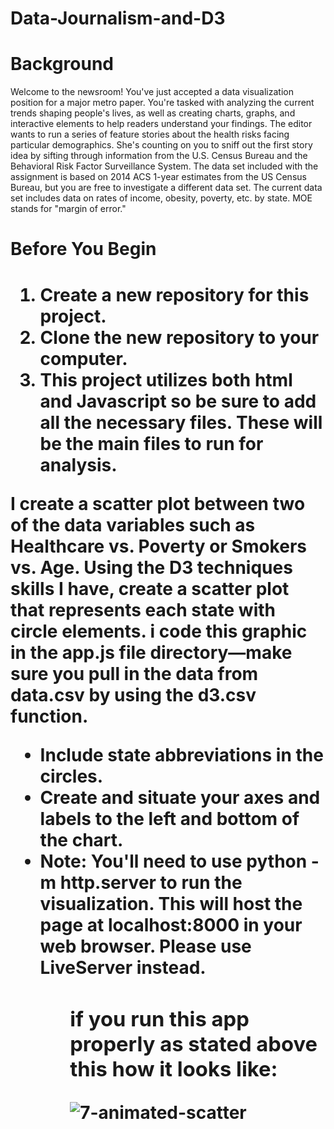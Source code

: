 

# Data-Journalism-and-D3
<h1>Background</h1>
<p>Welcome to the newsroom! You've just accepted a data visualization position for a major metro paper. You're tasked with analyzing the current trends shaping people's lives, as well as creating charts, graphs, and interactive elements to help readers understand your findings.
The editor wants to run a series of feature stories about the health risks facing particular demographics. She's counting on you to sniff out the first story idea by sifting through information from the U.S. Census Bureau and the Behavioral Risk Factor Surveillance System.
The data set included with the assignment is based on 2014 ACS 1-year estimates from the US Census Bureau, but you are free to investigate a different data set. The current data set includes data on rates of income, obesity, poverty, etc. by state. MOE stands for "margin of error." </p>

<h1>Before You Begin<h1>

<ol>
<li>Create a new repository for this project.</li>


<li>Clone the new repository to your computer.</li>


<li>This project utilizes both html and Javascript so be sure to add all the necessary files. These will be the main files to run for analysis.</li>



</ol>

I create a scatter plot between two of the data variables such as Healthcare vs. Poverty or Smokers vs. Age.
Using the D3 techniques skills I have, create a scatter plot that represents each state with circle elements. i code this graphic in the app.js file  directory—make sure you pull in the data from data.csv by using the d3.csv function. 

<ul>
<li>Include state abbreviations in the circles.</>


<li>Create and situate your axes and labels to the left and bottom of the chart.</li>


<li>Note: You'll need to use python -m http.server to run the visualization. This will host the page at localhost:8000 in your web browser. Please use LiveServer instead.</l>
<ul>

<h3>if you run this app properly as stated above this how it looks like:</h3>


<img src="https://user-images.githubusercontent.com/75814760/116644340-b7b09d80-a938-11eb-8b3b-0011cf93fee6.gif" alt="7-animated-scatter" style="max-width:100%;">
